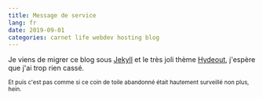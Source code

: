 ```yaml
---
title: Message de service
lang: fr
date: 2019-09-01
categories: carnet life webdev hosting blog
---
```


Je viens de migrer ce blog sous [Jekyll](https://jekyllrb.org/) et le très joli thème [Hydeout](https://github.com/fongandrew/hydeout), j'espère que j'ai trop rien cassé.

<small>Et puis c'est pas comme si ce coin de toile abandonné était hautement surveillé non plus, hein.</small>
